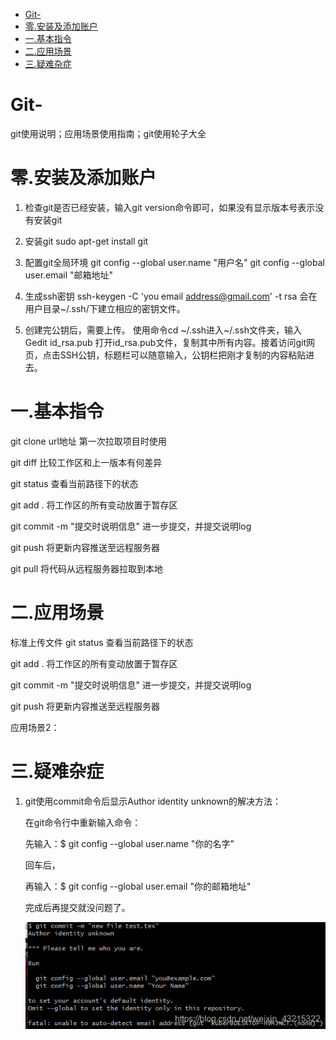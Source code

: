 - [Git-](#git-)
- [零.安装及添加账户](#零安装及添加账户)
- [一.基本指令](#一基本指令)
- [二.应用场景](#二应用场景)
- [三.疑难杂症](#三疑难杂症)
# Git-
git使用说明；应用场景使用指南；git使用轮子大全
# 零.安装及添加账户
1. 检查git是否已经安装，输入git version命令即可，如果没有显示版本号表示没有安装git

2. 安装git
sudo apt-get install git

3. 配置git全局环境
git config --global user.name "用户名"
git config --global user.email "邮箱地址"

4. 生成ssh密钥
ssh-keygen -C 'you email address@gmail.com' -t rsa
会在用户目录~/.ssh/下建立相应的密钥文件。

5. 创建完公钥后，需要上传。
使用命令cd ~/.ssh进入~/.ssh文件夹，输入
Gedit id_rsa.pub
打开id_rsa.pub文件，复制其中所有内容。接着访问git网页，点击SSH公钥，标题栏可以随意输入，公钥栏把刚才复制的内容粘贴进去。

# 一.基本指令
git clone url地址
第一次拉取项目时使用

git diff
比较工作区和上一版本有何差异

git  status 
查看当前路径下的状态

git add .
将工作区的所有变动放置于暂存区

git commit -m "提交时说明信息"
进一步提交，并提交说明log

git push
将更新内容推送至远程服务器

git pull
将代码从远程服务器拉取到本地

# 二.应用场景

标准上传文件
git  status 
查看当前路径下的状态

git add .
将工作区的所有变动放置于暂存区

git commit -m "提交时说明信息"
进一步提交，并提交说明log

git push
将更新内容推送至远程服务器

应用场景2：


# 三.疑难杂症
1. git使用commit命令后显示Author identity unknown的解决方法：

   在git命令行中重新输入命令：

   先输入：$ git config --global user.name "你的名字"

   回车后，

   再输入：$ git config --global user.email "你的邮箱地址"

   完成后再提交就没问题了。

   ![Author identity unknown](https://github.com/lienguang0624/Git-/blob/main/img/Author%20identity%20unknown.png?raw=true "Author identity unknown")

   